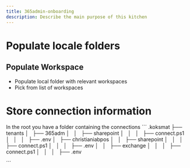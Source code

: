 ```yaml
---
title: 365admin-onboarding
description: Describe the main purpose of this kitchen
---
```


# Populate locale folders

## Populate Workspace
- Populate local folder with relevant workspaces
- Pick from list of workspaces 



# Store connection information

In the root you have a folder containing the connections
´´´
.koksmat
├── tenants
│   ├── 365adm
│   │   ├── sharepoint
│   │   │   ├── connect.ps1
│   │   │   ├── .env
│   ├── christianiabpos
│   │   ├── sharepoint
│   │   │   ├── connect.ps1
│   │   │   ├── .env
│   │   ├── exchange
│   │   │   ├── connect.ps1
│   │   │   ├── .env


´´´